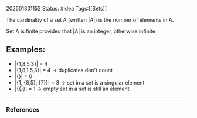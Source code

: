 202501301152
Status: #idea
Tags:[[Sets]]

The cardinality of a set A (written $|A|$) is the number of elements in A.

Set A is finite provided that $|A|$ is an integer, otherwise infinite

## Examples:
- |{1,8,5,3}| = 4
- |{1,8,1,5,3}| = 4 -> duplicates don't count
- |{}| = 0
- |{1, {8,5}, {7}}| = 3 -> set in a set is a singular element
- |{{}}| = 1 -> empty set in a set is still an element

---
### References